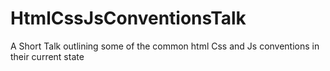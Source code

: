 HtmlCssJsConventionsTalk
========================

A Short Talk outlining some of the common html Css and Js conventions in their current state
